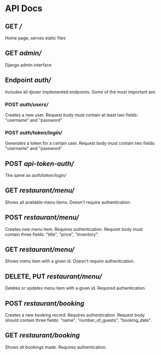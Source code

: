 # API Docs

## GET */*
Home page, serves static files

## GET *admin/*
Django admin interface

## Endpoint *auth/*
Includes all djoser implemented endpoints.
Some of the most important are:

###  POST *auth/users/*
Creates a new user. Request body must contain at least two fields: "username" and "password"

### POST *auth/token/login/*
Generates a token for a certain user. Request body must contain two fields: "username" and "password"

## POST *api-token-auth/*
The same as *auth/token/login/*

## GET *restaurant/menu/*
Shows all available menu items. Doesn't require authentication.

## POST *restaurant/menu/*
Creates new menu item. Requires authentication. Request body must contain three fields: "title", "price", "inventory".

## GET *restaurant/menu/<id>*
Shows menu item with a given id. Doesn't require authentication.

## DELETE, PUT *restaurant/menu/<id>*
Deletes or updates menu item with a given id. Required authentication.

## POST *restaurant/booking*
Creates a new booking record. Requires authentication. Request body should contain three fields: "name", "number_of_guests", "booking_date".

## GET *restaurant/booking*
Shows all bookings made. Requires authentication.
